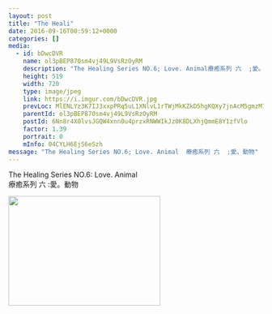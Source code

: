 ```yaml
---
layout: post
title: "The Heali" 
date: 2016-09-16T00:59:12+0000 
categories: [] 
media:
  - id: bDwcDVR
    name: ol3pBEP870sm4vj49L9VsRzOyRM
    description: "The Healing Series NO.6; Love. Animal療癒系列 六  ;愛。動物"   
    height: 519
    width: 720
    type: image/jpeg
    link: https://i.imgur.com/bDwcDVR.jpg
    prevLoc: MlENLYz3K7IJ3xxpPRq5uL1XNlvL1rTWjMkKZkD5hgKQXy7jnAcM5gmzM7MDcg2LY7xQvqi7PEjJGoqYS87K3GY2OXfzq4NoBj9JIMmMVpXqwWsgM2pYjXyltO3VONJB24FRplkXxqg7UJQLxngpJMHR9MXwDxQNiKQPYKkgmlFEDDBQzmoLCBk6RAAW0xC5qv7AKLMPtY1Gkn5VXOc9rlEQrEEETyDZAzzom2SM8LQypQRBC5YVKn9yLgfPpg5OwymPFRB
    parentId: ol3pBEP870sm4vj49L9VsRzOyRM
    postId: 6Nn8r4X0lvsJGQW4xnn0u4przxRNWWIkJz0K8DLXhjQmmE8Y1zfVlo
    factor: 1.39
    portrait: 0
    mInfo: 04CYLH6EjS6eSzh
message: "The Healing Series NO.6; Love. Animal  療癒系列 六  ;愛。動物"
---
```


The Healing Series NO.6: Love. Animal  
療癒系列 六  :愛。動物


[//]: #media:  
<a href="https://i.imgur.com/bDwcDVR.jpg"><img src="https://i.imgur.com/bDwcDVR.jpg" height="216" width="300" /></a> 
 
